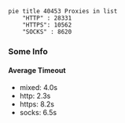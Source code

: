 
```mermaid
pie title 40453 Proxies in list
    "HTTP" : 28331
    "HTTPS": 10562
    "SOCKS" : 8620
```

### Some Info
#### Average Timeout

- mixed: 4.0s
- http: 2.3s
- https: 8.2s
- socks: 6.5s